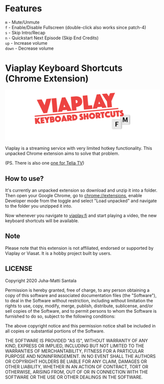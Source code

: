 # Features

`m`     - Mute/Unmute  
`f`     - Enable/Disable Fullscreen (double-click also works since patch-4)  
`s`     - Skip Intro/Recap  
`n`     - Quickstart Next Episode (Skip End Credits)  
`up`    - Increase volume  
`down`  - Decrease volume  

# Viaplay Keyboard Shortcuts (Chrome Extension)

![](project-logo-viaplay-shortcuts.png)

Viaplay is a streaming service with very limited hotkey functionality. This unpacked Chrome extension aims to solve that problem.

(PS. There is also one [one for Telia TV](https://github.com/Hamatti/teliatv-keyboard-shortcuts))

## How to use?

It's currently an unpacked extension so download and unzip it into a folder. Then open your Google Chrome, go to [chrome://extensions](chrome://extensions), enable Developer mode from the toggle and select "Load unpacked" and navigate to the folder you unzipped it into.

Now whenever you navigate to [viaplay.fi](https://viaplay.fi) and start playing a video, the new keyboard shortcuts will be available.

## Note

Please note that this extension is not affiliated, endorsed or supported by Viaplay or Viasat. It is a hobby project built by users.

## LICENSE

Copyright 2020 Juha-Matti Santala

Permission is hereby granted, free of charge, to any person obtaining a copy of this software and associated documentation files (the "Software"), to deal in the Software without restriction, including without limitation the rights to use, copy, modify, merge, publish, distribute, sublicense, and/or sell copies of the Software, and to permit persons to whom the Software is furnished to do so, subject to the following conditions:

The above copyright notice and this permission notice shall be included in all copies or substantial portions of the Software.

THE SOFTWARE IS PROVIDED "AS IS", WITHOUT WARRANTY OF ANY KIND, EXPRESS OR IMPLIED, INCLUDING BUT NOT LIMITED TO THE WARRANTIES OF MERCHANTABILITY, FITNESS FOR A PARTICULAR PURPOSE AND NONINFRINGEMENT. IN NO EVENT SHALL THE AUTHORS OR COPYRIGHT HOLDERS BE LIABLE FOR ANY CLAIM, DAMAGES OR OTHER LIABILITY, WHETHER IN AN ACTION OF CONTRACT, TORT OR OTHERWISE, ARISING FROM, OUT OF OR IN CONNECTION WITH THE SOFTWARE OR THE USE OR OTHER DEALINGS IN THE SOFTWARE.

